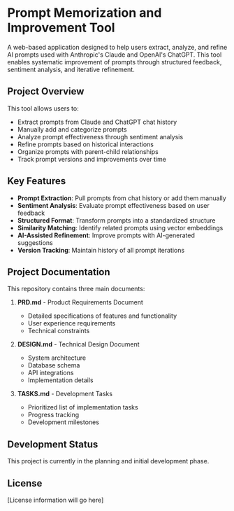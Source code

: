 # Prompt Memorization and Improvement Tool

A web-based application designed to help users extract, analyze, and refine AI prompts used with Anthropic's Claude and OpenAI's ChatGPT. This tool enables systematic improvement of prompts through structured feedback, sentiment analysis, and iterative refinement.

## Project Overview

This tool allows users to:
- Extract prompts from Claude and ChatGPT chat history
- Manually add and categorize prompts
- Analyze prompt effectiveness through sentiment analysis
- Refine prompts based on historical interactions
- Organize prompts with parent-child relationships
- Track prompt versions and improvements over time

## Key Features

- **Prompt Extraction**: Pull prompts from chat history or add them manually
- **Sentiment Analysis**: Evaluate prompt effectiveness based on user feedback
- **Structured Format**: Transform prompts into a standardized structure
- **Similarity Matching**: Identify related prompts using vector embeddings
- **AI-Assisted Refinement**: Improve prompts with AI-generated suggestions
- **Version Tracking**: Maintain history of all prompt iterations

## Project Documentation

This repository contains three main documents:

1. **PRD.md** - Product Requirements Document
   - Detailed specifications of features and functionality
   - User experience requirements
   - Technical constraints

2. **DESIGN.md** - Technical Design Document
   - System architecture
   - Database schema
   - API integrations
   - Implementation details

3. **TASKS.md** - Development Tasks
   - Prioritized list of implementation tasks
   - Progress tracking
   - Development milestones

## Development Status

This project is currently in the planning and initial development phase.

## License

[License information will go here]
